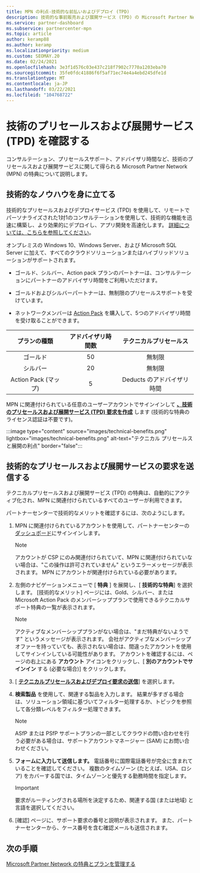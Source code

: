 ```yaml
---
title: MPN の利点-技術的な前払いおよびデプロイ (TPD)
description: 技術的な事前販売および展開サービス (TPD) の Microsoft Partner Network (MPN) の特典について説明します
ms.service: partner-dashboard
ms.subservice: partnercenter-mpn
ms.topic: article
author: keramp88
ms.author: keramp
ms.localizationpriority: medium
ms.custom: SEOMAY.20
ms.date: 02/24/2021
ms.openlocfilehash: 3e3f1d576c03e437c218f7902c7770a1203eba70
ms.sourcegitcommit: 35fe0fdc41886f6f5af71ec74e4a4ebd245dfe1d
ms.translationtype: MT
ms.contentlocale: ja-JP
ms.lasthandoff: 03/22/2021
ms.locfileid: "104768722"
---
```

# <a name="explore-technical-presales-and-deployment-services-tpd"></a>技術のプリセールスおよび展開サービス (TPD) を確認する 

コンサルテーション、プリセールスサポート、アドバイザリ時間など、技術のプリセールスおよび展開サービスに関して得られる Microsoft Partner Network (MPN) の特典について説明します。

## <a name="develop-your-technical-know-how"></a>技術的なノウハウを身に立てる

技術的なプリセールスおよびデプロイサービス (TPD) を使用して、リモートでパーソナライズされた1対1のコンサルテーションを使用して、技術的な機能を迅速に構築し、より効果的にデプロイし、アプリ開発を高速化します。 [詳細については、こちらを参照してください](https://aka.ms/TPD)。

オンプレミスの Windows 10、Windows Server、および Microsoft SQL Server に加えて、すべてのクラウドソリューションまたはハイブリッドソリューションがサポートされます。 

- ゴールド、シルバー、Action pack プランのパートナーは、コンサルテーションにパートナーのアドバイザリ時間をご利用いただけます。 

- ゴールドおよびシルバーパートナーは、無制限のプリセールスサポートを受けています。 

- ネットワークメンバーは [Action Pack](https://partner.microsoft.com/membership/action-pack) を購入して、5つのアドバイザリ時間を受け取ることができます。  

|     プランの種類    | アドバイザリ時間数 |   テクニカルプリセールス   |
|:-----------------:|:------------------------:|:----------------------:|
|        ゴールド       |            50            |        無制限       |
|       シルバー      |            20            |        無制限       |
| Action Pack (マップ) |             5            | Deducts のアドバイザリ時間 |

MPN に関連付けられている任意のユーザーアカウントでサインインして **[、技術のプリセールスおよび展開サービス (TPD) 要求を作成](https://partner.microsoft.com/dashboard/mpn/membership/benefits/technical/createadvisoryhours-servicerequest)** します (技術的な特典のライセンス認証は不要です)。

:::image type="content" source="images/technical-benefits.png" lightbox="images/technical-benefits.png" alt-text="テクニカル プリセールスと展開の利点" border="false":::

## <a name="submit-a-technical-presales-and-deployment-services-request"></a>技術的なプリセールスおよび展開サービスの要求を送信する 

テクニカルプリセールスおよび展開サービス (TPD) の特典は、自動的にアクティブ化され、MPN に関連付けられているすべてのユーザーが利用できます。 

パートナーセンターで技術的なメリットを確認するには、次のようにします。

1. MPN に関連付けられているアカウントを使用して、パートナーセンターの [ダッシュボード](https://partner.microsoft.com/dashboard)にサインインします。 

   > [!NOTE]
   > アカウントが CSP にのみ関連付けられていて、MPN に関連付けられていない場合は、"この操作は許可されていません" というエラーメッセージが表示されます。 MPN にアカウントが関連付けられている必要があります。

2. 左側のナビゲーションメニューで [ **特典** ] を展開し、[ **技術的な特典**] を選択します。 [技術的なメリット] ページには、Gold、シルバー、または Microsoft Action Pack のメンバーシッププランで使用できるテクニカルサポート特典の一覧が表示されます。 

   > [!NOTE]
   > アクティブなメンバーシッププランがない場合は、"まだ特典がないようです" というメッセージが表示されます。 会社がアクティブなメンバーシップオファーを持っていても、表示されない場合は、間違ったアカウントを使用してサインインしている可能性があります。 アカウントを確認するには、ページの右上にある **アカウント** アイコンをクリックし、[ **別のアカウントでサインイン** する (必要な場合)] をクリックします。

3. [ **[テクニカルプリセールスおよびデプロイ要求の送信](https://partner.microsoft.com/dashboard/mpn/membership/benefits/technical/createadvisoryhours-servicerequest)**] を選択します。

4. **検索製品** を使用して、関連する製品を入力します。 結果が多すぎる場合は、ソリューション領域に基づいてフィルター処理するか、トピックを参照して各分類レベルをフィルター処理できます。

   > [!NOTE]
   > ASfP または PSfP サポートプランの一部としてクラウドの問い合わせを行う必要がある場合は、サポートアカウントマネージャー (SAM) にお問い合わせください。

5. **フォームに入力して送信します。** 電話番号に国際電話番号が完全に含まれていることを確認してください。 複数のタイムゾーン (たとえば、USA、ロシア) をカバーする国では、タイムゾーンと優先する勤務時間を指定します。

   > [!IMPORTANT]
   > 要求がルーティングされる場所を決定するため、関連する国 (または地域) と言語を選択してください。

6. [確認] ページに、サポート要求の番号と説明が表示されます。 また、パートナーセンターから、ケース番号を含む確認メールも送信されます。

## <a name="next-steps"></a>次の手順

[Microsoft Partner Network の特典とプランを管理する](manage-your-partner-network-benefits.md)
